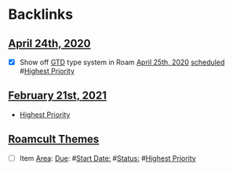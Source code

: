 
# Backlinks
## [April 24th, 2020](<April 24th, 2020.md>)
- [x] Show off [GTD](<GTD.md>) type system in Roam [April 25th, 2020](<April 25th, 2020.md>) [scheduled](<scheduled.md>) #[Highest Priority](<Highest Priority.md>)

## [February 21st, 2021](<February 21st, 2021.md>)
- [Highest Priority](<Highest Priority.md>)

## [Roamcult Themes](<Roamcult Themes.md>)
- [ ] Item [Area](<Area.md>): [Due](<Due.md>): #[Start Date:](<Start Date:.md>) #[Status:](<Status:.md>) #[Highest Priority](<Highest Priority.md>)

